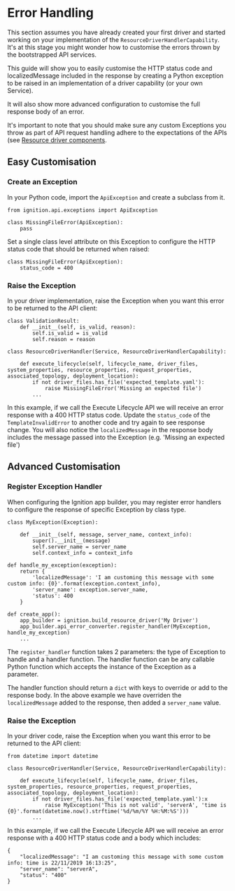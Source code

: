 # Error Handling

This section assumes you have already created your first driver and started working on your implementation of the `ResourceDriverHandlerCapability`. It's at this stage you might wonder how to customise the errors thrown by the bootstrapped API services. 

This guide will show you to easily customise the HTTP status code and localizedMessage included in the response by creating a Python exception to be raised in an implementation of a driver capability (or your own Service).

It will also show more advanced configuration to customise the full response body of an error. 

It's important to note that you should make sure any custom Exceptions you throw as part of API request handling adhere to the expectations of the APIs (see [Resource driver components](./framework/bootstrap-components/resourcedriver.md).

## Easy Customisation

### Create an Exception

In your Python code, import the `ApiException` and create a subclass from it. 

```
from ignition.api.exceptions import ApiException

class MissingFileError(ApiException):
    pass
```

Set a single class level attribute on this Exception to configure the HTTP status code that should be returned when raised:

```
class MissingFileError(ApiException):
    status_code = 400
```

### Raise the Exception

In your driver implementation, raise the Exception when you want this error to be returned to the API client:

```
class ValidationResult:
    def __init__(self, is_valid, reason):
        self.is_valid = is_valid
        self.reason = reason

class ResourceDriverHandler(Service, ResourceDriverHandlerCapability):

    def execute_lifecycle(self, lifecycle_name, driver_files, system_properties, resource_properties, request_properties, associated_topology, deployment_location):
        if not driver_files.has_file('expected_template.yaml'):
            raise MissingFileError('Missing an expected file')
        ...
```

In this example, if we call the Execute Lifecycle API we will receive an error response with a 400 HTTP status code. Update the `status_code` of the `TemplateInvalidError` to another code and try again to see response change. You will also notice the `localizedMessage` in the response body includes the message passed into the Exception (e.g. 'Missing an expected file')

## Advanced Customisation

### Register Exception Handler

When configuring the Ignition app builder, you may register error handlers to configure the response of specific Exception by class type.

```
class MyException(Exception):
    
    def __init__(self, message, server_name, context_info):
        super().__init__(message)
        self.server_name = server_name
        self.context_info = context_info

def handle_my_exception(exception):
    return {
        'localizedMessage': 'I am customing this message with some custom info: {0}'.format(exception.context_info),
        'server_name': exception.server_name,
        'status': 400
    }

def create_app():
    app_builder = ignition.build_resource_driver('My Driver')
    app_builder.api_error_converter.register_handler(MyException, handle_my_exception)
    ...
```

The `register_handler` function takes 2 parameters: the type of Exception to handle and a handler function. The handler function can be any callable Python function which accepts the instance of the Exception as a parameter.

The handler function should return a `dict` with keys to override or add to the response body. In the above example we have overriden the `localizedMessage` added to the response, then added a `server_name` value. 

### Raise the Exception

In your driver code, raise the Exception when you want this error to be returned to the API client:

```
from datetime import datetime 

class ResourceDriverHandler(Service, ResourceDriverHandlerCapability):

    def execute_lifecycle(self, lifecycle_name, driver_files, system_properties, resource_properties, request_properties, associated_topology, deployment_location):
        if not driver_files.has_file('expected_template.yaml'):x
            raise MyException('This is not valid', 'serverA', 'time is {0}'.format(datetime.now().strftime('%d/%m/%Y %H:%M:%S')))
        ...
```

In this example, if we call the Execute Lifecycle API we will receive an error response with a 400 HTTP status code and a body which includes:

```
{
    "localizedMessage": "I am customing this message with some custom info: time is 22/11/2019 16:13:25",
    "server_name": "serverA",
    "status": "400"
}
```